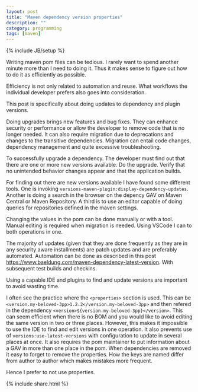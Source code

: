 ```yaml
---
layout: post
title: "Maven dependency version properties"
description: ""
category: programming
tags: [maven]
---
```

{% include JB/setup %}

Writing maven pom files can be tedious.
I rarely want to spend another minute more than I need to doing it.
Thus it makes sense to figure out how to do it as efficiently as possible.

Efficiency is not only related to automation and reuse.
What workflows the individual developer prefers also goes into consideration.

This post is specifically about doing updates to dependency and plugin versions.

Doing upgrades brings new features and bug fixes.
They can enhance security or performance or allow the developer to remove code that is no longer needed.
It can also require migration due to deprecations and changes to the transitive dependencies.
Migration can entail code changes, dependency management and quite excessive troubleshooting.

To successfully upgrade a dependency.
The developer must find out that there are one or more new versions available.
Do the upgrade.
Verify that no unintended behavior changes appear and that the application builds.

For finding out there are new versions available I have found some different tools.
One is invoking `versions-maven-plugin:display-dependency-updates`.
Another is doing a search in the browser on the depency GAV on Maven Central or Maven Repository.
A third is to use an editor capable of doing queries for repositories defined in the maven settings.

Changing the values in the pom can be done manually or with a tool.
Manual editing is required when migration is needed.
Using VSCode I can to both operations in one.

The majority of updates (given that they are done frequently as they are in any security aware installments) are patch updates and are preferably automated.
Automation can be done as described in this post <https://www.baeldung.com/maven-dependency-latest-version>.
With subsequent test builds and checkins.

Using a capable IDE and plugins to find and update versions are important to avoid wasting time.

I often see the practice where the `<properties>` section is used.
This can be `<version.my-beloved-3pp>1.2.2</version.my-beloved-3pp>` and then refered in the dependency `<version>${version.my-beloved-3pp}</version>`.
This can seem efficient when there is no BOM and you would like to avoid editing the same version in two or three places.
However, this makes it impossible to use the IDE to find and edit versions in one operation.
It also prevents use of `versions:use-latest-versions` with configuration to update in several places at once.
It also requires the pom maintainer to put information about a GAV in more than one place in the pom.
When dependencies are removed it easy to forget to remove the properties.
How the keys are named differ from author to author which makes mistakes more frequent.

Hence I prefer to not use properties.

{% include share.html %}
